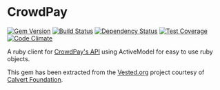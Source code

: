 # CrowdPay

[![Gem Version](https://badge.fury.io/rb/crowd_pay.svg)](https://badge.fury.io/rb/crowd_pay)
[![Build Status](https://travis-ci.org/Qwinix/crowd_pay.svg?branch=master)](https://travis-ci.org/Qwinix/crowd_pay)
[![Dependency Status](https://gemnasium.com/Qwinix/crowd_pay.svg)](https://gemnasium.com/Qwinix/crowd_pay)
[![Test Coverage](https://codeclimate.com/github/Qwinix/crowd_pay/badges/coverage.svg)](https://codeclimate.com/github/Qwinix/crowd_pay/coverage)
[![Code Climate](https://codeclimate.com/github/Qwinix/crowd_pay/badges/gpa.svg)](https://codeclimate.com/github/Qwinix/crowd_pay)


A ruby client for [CrowdPay's API](//crowdpay.com/api-documentation) using ActiveModel for easy to use ruby objects.

This gem has been extracted from the [Vested.org](//vested.org) project courtesy of [Calvert Foundation](calvertfoundation.org).
